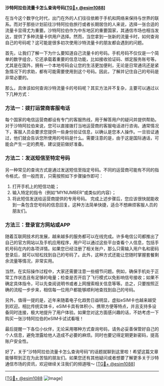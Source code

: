 **沙特阿拉伯流量卡怎么查询号码[[TG💪+ @esim1088](https://t.me/s/esim1088)]**

在当今这个数字化时代，出门在外的人们往往依赖于手机和网络来保持与世界的联系。而对于那些计划前往沙特阿拉伯旅行或者长期居住的人来说，选择一张合适的流量卡显得尤为重要。沙特阿拉伯作为中东地区的重要国家，其通信市场也相当发达，提供了多种流量卡供用户选择。然而，当您拿到一张新的流量卡时，如何查询自己的号码呢？这可能是很多初次使用沙特流量卡的朋友都会遇到的问题。

首先，让我们了解一下为什么要知道自己流量卡的号码。手机号码不仅仅是一个简单的数字组合，它还承载着重要的信息功能，比如接收验证码、绑定服务账号等。尤其是在国外，拥有一个本地号码会让您的生活更加便利，无论是日常通讯还是紧急情况下的求助，都有可能需要使用到这个号码。因此，了解并记住自己的号码是非常必要的。

那么，具体该如何查询沙特流量卡的号码呢？其实方法并不复杂，主要可以通过以下几种方式：

### 方法一：拨打运营商客服电话

每个国家的电信运营商都设有专门的客服热线，用于解答用户的疑问并提供帮助。对于沙特阿拉伯来说，您可以直接拨打当地运营商的客服电话进行咨询。通常情况下，客服人员会要求您提供一些身份验证信息，以确认是您本人操作。一旦验证通过，他们就会告诉您所使用的号码是什么。需要注意的是，由于这是国际通话，可能会产生一定的费用，建议提前做好准备。

### 方法二：发送短信至特定号码

另一种常见的查询方式是通过发送短信至指定号码。不同的运营商可能有不同的指令格式，但一般而言，只需按照如下步骤操作即可：
1. 打开手机上的短信功能；
2. 输入特定的指令（例如“MYNUMBER”或类似的内容）；
3. 将此短信发送给运营商提供的专用号码。
完成上述步骤后，您应该很快就能收到一条包含您号码的信息回复。这种方法简单快捷，适合不想麻烦客服人员的朋友们。

### 方法三：登录官方网站或APP

随着互联网技术的发展，越来越多的服务都可以在线完成。许多电信公司都推出了自己的官方网站以及手机应用程序，用户可以通过这些平台查看个人信息，包括手机号码在内的各项详情。如果您已经注册了相关账户，那么只需输入用户名和密码登录后，就可以轻松找到自己的号码了。此外，这种方式还能让您随时掌握套餐剩余流量等情况，非常实用。

当然，在实际操作过程中，大家还需要注意一些细节问题。例如，确保手机处于正常工作状态且有足够的电量；检查是否开启了飞行模式以免影响信号接收；如果不确定具体指令，可以先查阅说明书或者上网搜索相关信息等等。总之，只要按照正确的流程一步步来，相信每一位用户都能够顺利地查找到自己的号码。

另外，值得一提的是，近年来随着电子化趋势日益明显，虚拟eSIM卡也越来越受到欢迎。相比传统实体卡，eSIM卡具有体积小、携带方便等特点，并且支持多设备同时连接，极大地提升了用户体验。如果您对这方面感兴趣的话，不妨考虑一下购买一张沙特阿拉伯的eSIM卡试试看哦！

最后提醒一下各位小伙伴，无论采用哪种方式查询号码，请务必妥善保管好自己的个人信息，避免泄露给他人造成不必要的麻烦。同时也要记得定期更新密码，提高账户安全性。

好了，关于“沙特阿拉伯流量卡怎么查询号码”的话题就聊到这里啦！希望这篇文章能够帮到正在为此苦恼的朋友们。如果您还有其他疑问或者想要了解更多关于沙特通信市场的资讯，欢迎继续关注我们的频道哦～ [[TG💪+ @esim1088](https://t.me/s/esim1088)]

---

[[TG💪+ @esim1088](https://t.me/s/esim1088) ![Image](https://i.postimg.cc/4NQfJmqS/Snipaste-2025-05-13-00-14-12.png)]